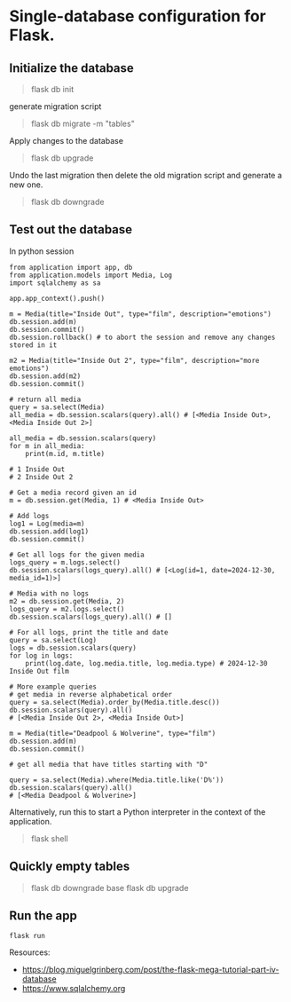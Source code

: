 # Single-database configuration for Flask.

## Initialize the database


> flask db init

generate migration script
> flask db migrate -m "tables"

Apply changes to the database
> flask db upgrade

Undo the last migration then delete the old migration script and generate a new one.
> flask db downgrade

## Test out the database

In python session
```commandline
from application import app, db
from application.models import Media, Log
import sqlalchemy as sa

app.app_context().push()

m = Media(title="Inside Out", type="film", description="emotions")
db.session.add(m)
db.session.commit()
db.session.rollback() # to abort the session and remove any changes stored in it

m2 = Media(title="Inside Out 2", type="film", description="more emotions")
db.session.add(m2)
db.session.commit()

# return all media
query = sa.select(Media)
all_media = db.session.scalars(query).all() # [<Media Inside Out>, <Media Inside Out 2>]

all_media = db.session.scalars(query)
for m in all_media:
    print(m.id, m.title)

# 1 Inside Out
# 2 Inside Out 2

# Get a media record given an id
m = db.session.get(Media, 1) # <Media Inside Out>

# Add logs
log1 = Log(media=m)
db.session.add(log1)
db.session.commit()

# Get all logs for the given media
logs_query = m.logs.select()
db.session.scalars(logs_query).all() # [<Log(id=1, date=2024-12-30, media_id=1)>]

# Media with no logs
m2 = db.session.get(Media, 2)
logs_query = m2.logs.select()
db.session.scalars(logs_query).all() # []

# For all logs, print the title and date
query = sa.select(Log)
logs = db.session.scalars(query)
for log in logs:
    print(log.date, log.media.title, log.media.type) # 2024-12-30 Inside Out film

# More example queries
# get media in reverse alphabetical order
query = sa.select(Media).order_by(Media.title.desc())
db.session.scalars(query).all()
# [<Media Inside Out 2>, <Media Inside Out>]

m = Media(title="Deadpool & Wolverine", type="film")
db.session.add(m)
db.session.commit()

# get all media that have titles starting with "D"

query = sa.select(Media).where(Media.title.like('D%'))
db.session.scalars(query).all()
# [<Media Deadpool & Wolverine>]
```

Alternatively, run this to start a Python interpreter in the context of the application.
> flask shell

## Quickly empty tables
> flask db downgrade base
flask db upgrade

## Run the app

```
flask run
```

Resources:
- https://blog.miguelgrinberg.com/post/the-flask-mega-tutorial-part-iv-database
- https://www.sqlalchemy.org
